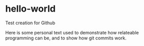 # hello-world
Test creation for Github

Here is some personal text used to demonstrate how relateable programming can be, and to show how git commits work.
